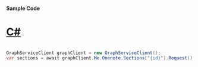 #### Sample Code
# [C#](#tab/Csharp)

```C#

GraphServiceClient graphClient = new GraphServiceClient();
var sections = await graphClient.Me.Onenote.Sections["{id}"].Request().GetAsync();

```